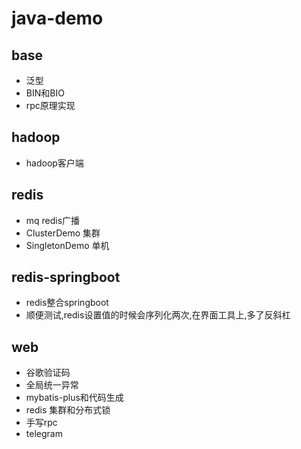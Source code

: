 # java-demo
## base
* 泛型
* BIN和BIO
* rpc原理实现

## hadoop
* hadoop客户端

## redis
* mq redis广播
* ClusterDemo 集群
* SingletonDemo 单机

## redis-springboot
* redis整合springboot
* 顺便测试,redis设置值的时候会序列化两次,在界面工具上,多了反斜杠

## web
* 谷歌验证码
* 全局统一异常
* mybatis-plus和代码生成
* redis 集群和分布式锁
* 手写rpc
* telegram
